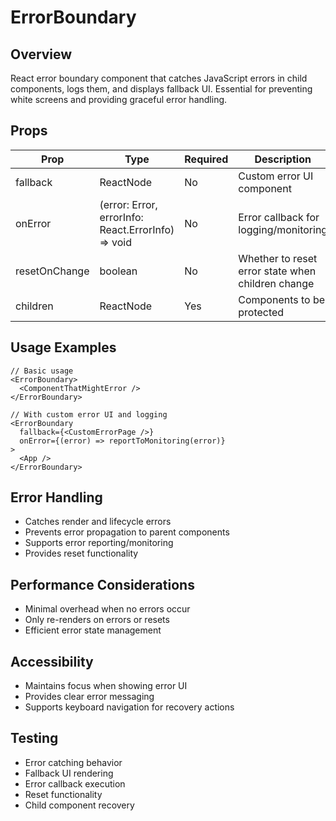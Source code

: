 # ErrorBoundary

## Overview
React error boundary component that catches JavaScript errors in child components, logs them, and displays fallback UI. Essential for preventing white screens and providing graceful error handling.

## Props
| Prop | Type | Required | Description |
|------|------|----------|-------------|
| fallback | ReactNode | No | Custom error UI component |
| onError | (error: Error, errorInfo: React.ErrorInfo) => void | No | Error callback for logging/monitoring |
| resetOnChange | boolean | No | Whether to reset error state when children change |
| children | ReactNode | Yes | Components to be protected |

## Usage Examples
```tsx
// Basic usage
<ErrorBoundary>
  <ComponentThatMightError />
</ErrorBoundary>

// With custom error UI and logging
<ErrorBoundary
  fallback={<CustomErrorPage />}
  onError={(error) => reportToMonitoring(error)}
>
  <App />
</ErrorBoundary>
```

## Error Handling
- Catches render and lifecycle errors
- Prevents error propagation to parent components
- Supports error reporting/monitoring
- Provides reset functionality

## Performance Considerations
- Minimal overhead when no errors occur
- Only re-renders on errors or resets
- Efficient error state management

## Accessibility
- Maintains focus when showing error UI
- Provides clear error messaging
- Supports keyboard navigation for recovery actions

## Testing
- Error catching behavior
- Fallback UI rendering
- Error callback execution
- Reset functionality
- Child component recovery 